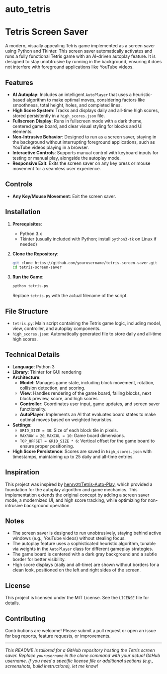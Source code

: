 # auto_tetris
# Tetris Screen Saver

A modern, visually appealing Tetris game implemented as a screen saver using Python and Tkinter. This screen saver automatically activates and runs a fully functional Tetris game with an AI-driven autoplay feature. It is designed to stay unobtrusive by running in the background, ensuring it does not interfere with foreground applications like YouTube videos.

## Features

- **AI Autoplay**: Includes an intelligent `AutoPlayer` that uses a heuristic-based algorithm to make optimal moves, considering factors like smoothness, total height, holes, and completed lines.
- **High Score System**: Tracks and displays daily and all-time high scores, stored persistently in a `high_scores.json` file.
- **Fullscreen Display**: Runs in fullscreen mode with a dark theme, centered game board, and clear visual styling for blocks and UI elements.
- **Non-Intrusive Behavior**: Designed to run as a screen saver, staying in the background without interrupting foreground applications, such as YouTube videos playing in a browser.
- **Interactive Controls**: Supports manual control with keyboard inputs for testing or manual play, alongside the autoplay mode.
- **Responsive Exit**: Exits the screen saver on any key press or mouse movement for a seamless user experience.

## Controls

- **Any Key/Mouse Movement**: Exit the screen saver.

## Installation

1. **Prerequisites**:
   - Python 3.x
   - Tkinter (usually included with Python; install `python3-tk` on Linux if needed)

2. **Clone the Repository**:
   ```bash
   git clone https://github.com/yourusername/tetris-screen-saver.git
   cd tetris-screen-saver
   ```

3. **Run the Game**:
   ```bash
   python tetris.py
   ```

   Replace `tetris.py` with the actual filename of the script.

## File Structure

- `tetris.py`: Main script containing the Tetris game logic, including model, view, controller, and autoplay components.
- `high_scores.json`: Automatically generated file to store daily and all-time high scores.

## Technical Details

- **Language**: Python 3
- **Library**: Tkinter for GUI rendering
- **Architecture**:
  - **Model**: Manages game state, including block movement, rotation, collision detection, and scoring.
  - **View**: Handles rendering of the game board, falling blocks, next block preview, score, and high scores.
  - **Controller**: Coordinates user input, game updates, and screen saver functionality.
  - **AutoPlayer**: Implements an AI that evaluates board states to make optimal moves based on weighted heuristics.
- **Settings**:
  - `GRID_SIZE = 30`: Size of each block tile in pixels.
  - `MAXROW = 20`, `MAXCOL = 10`: Game board dimensions.
  - `TOP_OFFSET = GRID_SIZE * 6`: Vertical offset for the game board to ensure proper positioning.
- **High Score Persistence**: Scores are saved in `high_scores.json` with timestamps, maintaining up to 25 daily and all-time entries.

## Inspiration

This project was inspired by [henryzt/Tetris-Auto-Play](https://github.com/henryzt/Tetris-Auto-Play), which provided a foundation for the autoplay algorithm and game mechanics. This implementation extends the original concept by adding a screen saver mode, a modernized UI, and high score tracking, while optimizing for non-intrusive background operation.

## Notes

- The screen saver is designed to run unobtrusively, staying behind active windows (e.g., YouTube videos) without stealing focus.
- The autoplay feature uses a sophisticated heuristic algorithm, tunable via weights in the `AutoPlayer` class for different gameplay strategies.
- The game board is centered with a dark gray background and a subtle border for better visibility.
- High score displays (daily and all-time) are shown without borders for a clean look, positioned on the left and right sides of the screen.

## License

This project is licensed under the MIT License. See the `LICENSE` file for details.

## Contributing

Contributions are welcome! Please submit a pull request or open an issue for bug reports, feature requests, or improvements.

---

*This README is tailored for a GitHub repository hosting the Tetris screen saver. Replace `yourusername` in the clone command with your actual GitHub username. If you need a specific license file or additional sections (e.g., screenshots, build instructions), let me know!*
